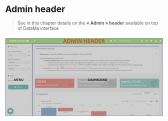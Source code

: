 # Admin header

> See in this chapter details on the **« Admin » header**  available on top of DataMa interface

![admin](images/Header_Solutions-1024x527.png) <!-- TBU : menu changed -->
